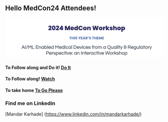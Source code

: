 ## Hello MedCon24 Attendees!

![MedCon-24](https://github.com/mandar-karhade/Medcon2024/blob/f6581a7f2836778f6197da8d8f78229aba215dd9/Images/MedCon24.png?raw=true)


#### To Follow along and Do it!  [Do It](https://colab.research.google.com/drive/1FJhQ8FfjuNDvJ-sOiFd4sqPgfMM8SnCP?usp=sharing)

#### To Follow along! [Watch](https://colab.research.google.com/drive/1cu4rMLYcp16ALZOSBgawfREtgYTvUy6p?usp=sharing)

#### To take home [To Go Please](https://google.com)

### Find me on Linkedin
[Mandar Karhade] (https://www.linkedin.com/in/mandarkarhade/)